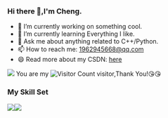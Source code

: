 ### Hi there 👋,I'm Cheng.

- 🔭 I’m currently working on something cool.
- 🌱 I’m currently learning Everything I like.
- 💬 Ask me about anything related to C++/Python.
- 📫 How to reach me: 1962945668@qq.com
- 😄 Read more about my CSDN: [here](https://blog.csdn.net/qq_45494729?spm=1000.2115.3001.5343)


![](https://github-readme-stats.vercel.app/api?username=cheng911&show_icons=true&theme=transparent)
You are my ![Visitor Count](https://profile-counter.glitch.me/wisdom-zhe/count.svg) visitor,Thank You!:kissing_heart::kissing_heart:

### My Skill Set

![](https://img.shields.io/badge/Java-ED8B00?style=for-the-badge&logo=openjdk&logoColor=white)![](https://img.shields.io/badge/Python-3776AB?style=for-the-badge&logo=python&logoColor=white)

